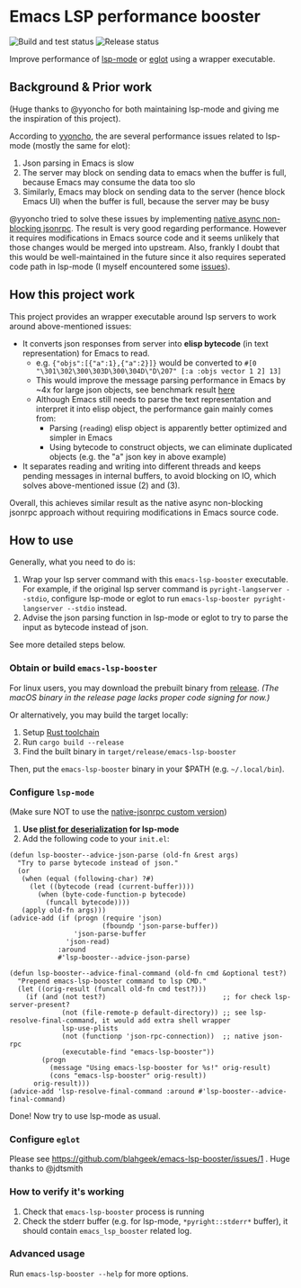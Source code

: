 # Emacs LSP performance booster

![Build and test status](https://github.com/blahgeek/emacs-lsp-booster/actions/workflows/build-test.yml/badge.svg)
![Release status](https://github.com/blahgeek/emacs-lsp-booster/actions/workflows/release.yml/badge.svg)

Improve performance of [lsp-mode](https://github.com/emacs-lsp/lsp-mode) or [eglot](https://github.com/joaotavora/eglot) using a wrapper executable.

## Background & Prior work

(Huge thanks to @yyoncho for both maintaining lsp-mode and giving me the inspiration of this project).

According to [yyoncho](https://www.reddit.com/r/emacs/comments/ymrkyn/comment/iv90q4i/?utm_source=share&utm_medium=web2x&context=3),
the are several performance issues related to lsp-mode (mostly the same for elot):

1. Json parsing in Emacs is slow
2. The server may block on sending data to emacs when the buffer is full, because Emacs may consume the data too slo
3. Similarly, Emacs may block on sending data to the server (hence block Emacs UI) when the buffer is full, because the server may be busy

@yyoncho tried to solve these issues by implementing [native async non-blocking jsonrpc](https://github.com/emacs-lsp/emacs).
The result is very good regarding performance. However it requires modifications in Emacs source code and it seems unlikely that those changes would be merged into upstream.
Also, frankly I doubt that this would be well-maintained in the future since it also requires seperated code path in lsp-mode (I myself encountered some [issues](https://github.com/emacs-lsp/emacs/issues/12)).


## How this project work

This project provides an wrapper executable around lsp servers to work around above-mentioned issues:

- It converts json responses from server into **elisp bytecode** (in text representation) for Emacs to read.
    * e.g. `{"objs":[{"a":1},{"a":2}]}` would be converted to `#[0 "\301\302\300\303D\300\304D\"D\207" [:a :objs vector 1 2] 13]`
    * This would improve the message parsing performance in Emacs by ~4x for large json objects, see benchmark result [here](https://github.com/blahgeek/emacs-lsp-booster/actions/runs/7416840025/job/20182439682#step:5:142)
    * Although Emacs still needs to parse the text representation and interpret it into elisp object, the performance gain mainly comes from:
        * Parsing (`read`ing) elisp object is apparently better optimized and simpler in Emacs
        * Using bytecode to construct objects, we can eliminate duplicated objects (e.g. the "a" json key in above example)
- It separates reading and writing into different threads and keeps pending messages in internal buffers, to avoid blocking on IO, which solves above-mentioned issue (2) and (3).

Overall, this achieves similar result as the native async non-blocking jsonrpc approach without requiring modifications in Emacs source code.


## How to use

Generally, what you need to do is:

1. Wrap your lsp server command with this `emacs-lsp-booster` executable.
   For example, if the original lsp server command is `pyright-langserver --stdio`, configure lsp-mode or eglot to run `emacs-lsp-booster pyright-langserver --stdio` instead.
2. Advise the json parsing function in lsp-mode or eglot to try to parse the input as bytecode instead of json.

See more detailed steps below.

### Obtain or build `emacs-lsp-booster`

For linux users, you may download the prebuilt binary from [release](https://github.com/blahgeek/emacs-lsp-booster/releases).
*(The macOS binary in the release page lacks proper code signing for now.)*

Or alternatively, you may build the target locally:

1. Setup [Rust toolchain](https://www.rust-lang.org/tools/install)
2. Run `cargo build --release`
3. Find the built binary in `target/release/emacs-lsp-booster`

Then, put the `emacs-lsp-booster` binary in your $PATH (e.g. `~/.local/bin`).

### Configure `lsp-mode`

(Make sure NOT to use the [native-jsonrpc custom version](https://github.com/emacs-lsp/emacs))

1. **Use [plist for deserialization](https://emacs-lsp.github.io/lsp-mode/page/performance/#use-plists-for-deserialization) for lsp-mode**
3. Add the following code to your `init.el`:

```elisp
(defun lsp-booster--advice-json-parse (old-fn &rest args)
  "Try to parse bytecode instead of json."
  (or
   (when (equal (following-char) ?#)
     (let ((bytecode (read (current-buffer))))
       (when (byte-code-function-p bytecode)
         (funcall bytecode))))
   (apply old-fn args)))
(advice-add (if (progn (require 'json)
                       (fboundp 'json-parse-buffer))
                'json-parse-buffer
              'json-read)
            :around
            #'lsp-booster--advice-json-parse)

(defun lsp-booster--advice-final-command (old-fn cmd &optional test?)
  "Prepend emacs-lsp-booster command to lsp CMD."
  (let ((orig-result (funcall old-fn cmd test?)))
    (if (and (not test?)                             ;; for check lsp-server-present?
             (not (file-remote-p default-directory)) ;; see lsp-resolve-final-command, it would add extra shell wrapper
             lsp-use-plists
             (not (functionp 'json-rpc-connection))  ;; native json-rpc
             (executable-find "emacs-lsp-booster"))
        (progn
          (message "Using emacs-lsp-booster for %s!" orig-result)
          (cons "emacs-lsp-booster" orig-result))
      orig-result)))
(advice-add 'lsp-resolve-final-command :around #'lsp-booster--advice-final-command)
```

Done! Now try to use lsp-mode as usual.

### Configure `eglot`

Please see https://github.com/blahgeek/emacs-lsp-booster/issues/1 . Huge thanks to @jdtsmith

### How to verify it's working

1. Check that `emacs-lsp-booster` process is running
2. Check the stderr buffer (e.g. for lsp-mode, `*pyright::stderr*` buffer), it should contain `emacs_lsp_booster` related log.

### Advanced usage

Run `emacs-lsp-booster --help` for more options.
